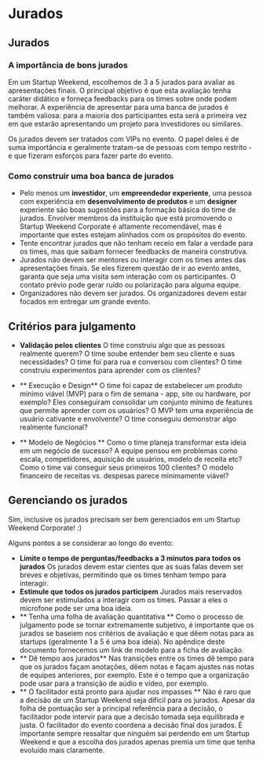 # Jurados
## Jurados
### A importância de bons jurados
Em um Startup Weekend, escolhemos de 3 a 5 jurados para avaliar as apresentações finais. O principal objetivo é que esta avaliação tenha caráter didático e forneça feedbacks para os times sobre onde podem melhorar. A experiência de apresentar para uma banca de jurados é também valiosa: para a maioria dos participantes esta será a primeira vez em que estarão apresentando um projeto para investidores ou similares.

Os jurados devem ser tratados com VIPs no evento. O papel deles é de suma importância e geralmente tratam-se de pessoas com tempo restrito - e que fizeram esforços para fazer parte do evento.

### Como construir uma boa banca de jurados
* Pelo menos um **investidor**, um **empreendedor experiente**, uma pessoa com experiência em **desenvolvimento de produtos** e um **designer** experiente são boas sugestões para a formação básica do time de jurados. Envolver membros da instituição que está promovendo o Startup Weekend Corporate é altamente recomendável, mas é importante que estes estejam alinhados com os propósitos do evento.
* Tente encontrar jurados que não tenham receio em falar a verdade para os times, mas que saibam fornecer feedbacks de maneira construtiva.
* Jurados não devem ser mentores ou interagir com os times antes das apresentações finais. Se eles fizerem questão de ir ao evento antes, garanta que seja uma visita sem interação com os participantes. O contato prévio pode gerar ruído ou polarização para alguma equipe.
* Organizadores não devem ser jurados. Os organizadores devem estar focados em entregar um grande evento.

## Critérios para julgamento
* **Validação pelos clientes**
O time construiu algo que as pessoas realmente querem? O time soube entender bem seu cliente e suas necessidades? O time foi para rua e conversou com clientes? O time construiu experimentos para aprender com os clientes?

* ** Execução e Design**
O time foi capaz de estabelecer um produto mínimo viável (MVP) para o fim de semana - app, site ou hardware, por exemplo? Eles conseguiram consolidar um conjunto mínimo de features que permite aprender com os usuários? O MVP tem uma experiência de usuário cativante e envolvente? O time conseguiu demonstrar algo realmente funcional? 

* ** Modelo de Negócios **
Como o time planeja transformar esta ideia em um negócio de sucesso? A equipe pensou em problemas como escala, competidores, aquisição de usuários, modelo de receita etc? Como o time vai conseguir seus primeiros 100 clientes? O modelo financeiro de receitas vs. despesas parece minimamente viável?

## Gerenciando os jurados
Sim, inclusive os jurados precisam ser bem gerenciados em um Startup Weekend Corporate! :)

Alguns pontos a se considerar ao longo do evento:

* **Limite o tempo de perguntas/feedbacks a 3 minutos para todos os jurados**
Os jurados devem estar cientes que as suas falas devem ser breves e objetivas, permitindo que os times tenham tempo para interagir.
* **Estimule que todos os jurados participem**
Jurados mais reservados devem ser estimulados a interagir com os times. Passar a eles o microfone pode ser uma boa ideia.
* ** Tenha uma folha de avaliação quantitativa **
Como o processo de julgamento pode se tornar extremamente subjetivo, é importante que os jurados se baseiem nos critérios de avaliação e que dêem notas para as startups (geralmente 1 a 5 é uma boa ideia). No apêndice deste documento fornecemos um link de modelo para a ficha de avaliação.
* ** Dê tempo aos jurados**
Nas transições entre os times dê tempo para que os jurados façam anotações, dêem notas e façam ajustes nas notas de equipes anteriores, por exemplo. Este é o tempo que a organização pode usar para a transição de aúdio e vídeo, por exemplo.
* ** O facilitador está pronto para ajudar nos impasses **
Não é raro que a decisão de um Startup Weekend seja difícil para os jurados. Apesar da folha de pontuação ser a principal referência para a decisão, o facilitador pode intervir para que a decisão tomada seja equilibrada e justa. O facilitador do evento coordena a decisão final dos jurados. É importante sempre ressaltar que ninguém sai perdendo em um Startup Weekend e que a escolha dos jurados apenas premia um time que tenha evoluído mais claramente.
